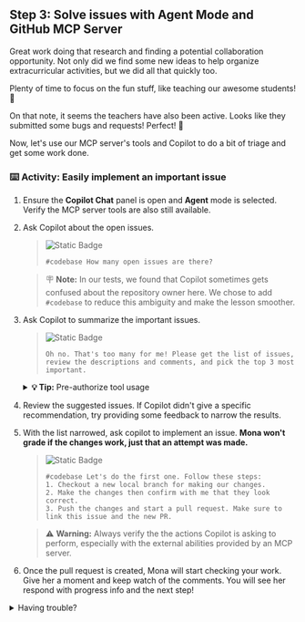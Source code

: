 ## Step 3: Solve issues with Agent Mode and GitHub MCP Server

Great work doing that research and finding a potential collaboration opportunity.
Not only did we find some new ideas to help organize extracurricular activities, but we did all that quickly too.

Plenty of time to focus on the fun stuff, like teaching our awesome students! 🌱

On that note, it seems the teachers have also been active.
Looks like they submitted some bugs and requests! Perfect! 🚀

Now, let's use our MCP server's tools and Copilot to do a bit of triage and get some work done.

### :keyboard: Activity: Easily implement an important issue

1. Ensure the **Copilot Chat** panel is open and **Agent** mode is selected. Verify the MCP server tools are also still available.

1. Ask Copilot about the open issues.

   > ![Static Badge](https://img.shields.io/badge/-Prompt-text?style=social&logo=github%20copilot)
   >
   > ```prompt
   > #codebase How many open issues are there?
   > ```

   > :placard: **Note:** In our tests, we found that Copilot sometimes gets confused about the repository owner here. We chose to add `#codebase` to reduce this ambiguity and make the lesson smoother.

1. Ask Copilot to summarize the important issues.

   > ![Static Badge](https://img.shields.io/badge/-Prompt-text?style=social&logo=github%20copilot)
   >
   > ```prompt
   > Oh no. That's too many for me! Please get the list of issues,
   > review the descriptions and comments, and pick the top 3 most important.
   > ```

   <details>
   <summary> <b> 💡 Tip:</b> Pre-authorize tool usage</summary><br/>

   If Copilot uses a tool often, you can proactively grant permission for the rest of the conversation session.

   <img width="350" src="https://github.com/user-attachments/assets/d741191e-4d98-489d-92d2-f1069fd6c34e"/>

   </details>

1. Review the suggested issues. If Copilot didn't give a specific recommendation, try providing some feedback to narrow the results.

1. With the list narrowed, ask copilot to implement an issue. **Mona won't grade if the changes work, just that an attempt was made.**

   > ![Static Badge](https://img.shields.io/badge/-Prompt-text?style=social&logo=github%20copilot)
   >
   > ```prompt
   > #codebase Let's do the first one. Follow these steps:
   > 1. Checkout a new local branch for making our changes.
   > 2. Make the changes then confirm with me that they look correct.
   > 3. Push the changes and start a pull request. Make sure to link this issue and the new PR.
   > ```

   > ⚠️ **Warning:** Always verify the the actions Copilot is asking to perform, especially with the external abilities provided by an MCP server.

1. Once the pull request is created, Mona will start checking your work. Give her a moment and keep watch of the comments. You will see her respond with progress info and the next step!

<details>
<summary>Having trouble?</summary><br/>

- If tools are not being requested, verify your MCP configuration is correct.
- If Copilot cannot retrieve results, verify you are using this Codespace's token or a Personal Access Token (PAT) with appropriate permissions. By default, the codespace token we are using only has access to this repository.

</details>
